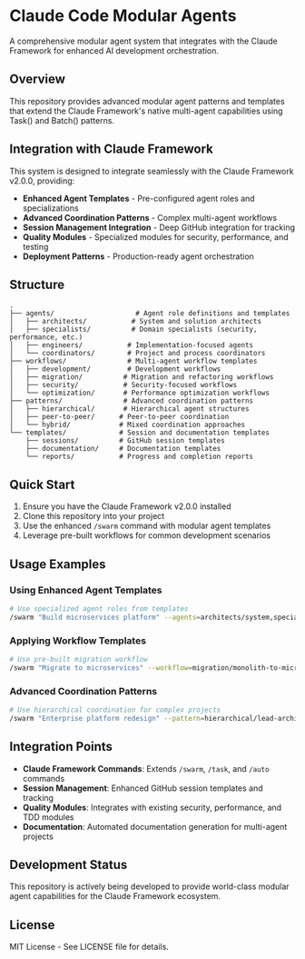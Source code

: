 # Claude Code Modular Agents

A comprehensive modular agent system that integrates with the Claude Framework for enhanced AI development orchestration.

## Overview

This repository provides advanced modular agent patterns and templates that extend the Claude Framework's native multi-agent capabilities using Task() and Batch() patterns.

## Integration with Claude Framework

This system is designed to integrate seamlessly with the Claude Framework v2.0.0, providing:

- **Enhanced Agent Templates** - Pre-configured agent roles and specializations
- **Advanced Coordination Patterns** - Complex multi-agent workflows
- **Session Management Integration** - Deep GitHub integration for tracking
- **Quality Modules** - Specialized modules for security, performance, and testing
- **Deployment Patterns** - Production-ready agent orchestration

## Structure

```
.
├── agents/                    # Agent role definitions and templates
│   ├── architects/           # System and solution architects
│   ├── specialists/          # Domain specialists (security, performance, etc.)
│   ├── engineers/           # Implementation-focused agents
│   └── coordinators/        # Project and process coordinators
├── workflows/               # Multi-agent workflow templates
│   ├── development/         # Development workflows
│   ├── migration/          # Migration and refactoring workflows
│   ├── security/           # Security-focused workflows
│   └── optimization/       # Performance optimization workflows
├── patterns/               # Advanced coordination patterns
│   ├── hierarchical/       # Hierarchical agent structures
│   ├── peer-to-peer/      # Peer-to-peer coordination
│   └── hybrid/            # Mixed coordination approaches
└── templates/             # Session and documentation templates
    ├── sessions/          # GitHub session templates
    ├── documentation/     # Documentation templates
    └── reports/           # Progress and completion reports
```

## Quick Start

1. Ensure you have the Claude Framework v2.0.0 installed
2. Clone this repository into your project
3. Use the enhanced `/swarm` command with modular agent templates
4. Leverage pre-built workflows for common development scenarios

## Usage Examples

### Using Enhanced Agent Templates
```bash
# Use specialized agent roles from templates
/swarm "Build microservices platform" --agents=architects/system,specialists/security,engineers/backend
```

### Applying Workflow Templates
```bash
# Use pre-built migration workflow
/swarm "Migrate to microservices" --workflow=migration/monolith-to-microservices
```

### Advanced Coordination Patterns
```bash
# Use hierarchical coordination for complex projects
/swarm "Enterprise platform redesign" --pattern=hierarchical/lead-architect
```

## Integration Points

- **Claude Framework Commands**: Extends `/swarm`, `/task`, and `/auto` commands
- **Session Management**: Enhanced GitHub session templates and tracking
- **Quality Modules**: Integrates with existing security, performance, and TDD modules
- **Documentation**: Automated documentation generation for multi-agent projects

## Development Status

This repository is actively being developed to provide world-class modular agent capabilities for the Claude Framework ecosystem.

## License

MIT License - See LICENSE file for details.